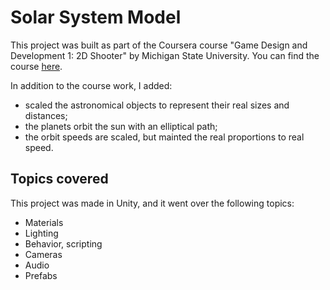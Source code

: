 # Solar System Model

This project was built as part of the Coursera course "Game Design and
Development 1: 2D Shooter" by Michigan State University. You can find the
course [here](https://www.coursera.org/learn/game-design-and-development-1).

In addition to the course work, I added:
* scaled the astronomical objects to represent their real sizes and distances;
* the planets orbit the sun with an elliptical path;
* the orbit speeds are scaled, but mainted the real proportions to real speed.

## Topics covered

This project was made in Unity, and it went over the following topics:
* Materials
* Lighting
* Behavior, scripting
* Cameras
* Audio
* Prefabs
